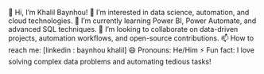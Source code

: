 👋 Hi, I’m Khalil Baynhou!
👀 I’m interested in data science, automation, and cloud technologies.
🌱 I’m currently learning Power BI, Power Automate, and advanced SQL techniques.
💞️ I’m looking to collaborate on data-driven projects, automation workflows, and open-source contributions.
📫 How to reach me: [linkedin : baynhou khalil]
😄 Pronouns: He/Him
⚡ Fun fact: I love solving complex data problems and automating tedious tasks!

